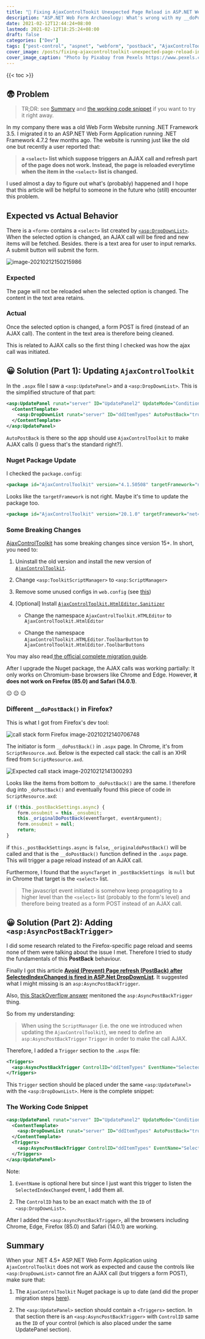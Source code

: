 ```yaml
---
title: "🐞 Fixing AjaxControlTookit Unexpected Page Reload in ASP.NET Web Form Application"
description: "ASP.NET Web Form Archaeology: What's wrong with my __doPostBack() on Firefox? Why my AjaxControlToolkit is out of Control?"
date: 2021-02-12T12:44:24+08:00
lastmod: 2021-02-12T18:25:24+08:00
draft: false
categories: ["Dev"]
tags: ["pest-control", "aspnet", "webform", "postback", "AjaxControlToolkit", "AsyncPostBackTrigger"]
cover_image: /posts/fixing-ajaxcontroltoolkit-unexpected-page-reload-in-aspnet-webform-application/thumbnail.jpg
cover_image_caption: "Photo by Pixabay from Pexels https://www.pexels.com/photo/adorable-animal-canine-cute-271932/"
---
```



{{< toc >}}

## 😨 Problem

> TR;DR: see [Summary](#summary) and [the working code snippet](#the-working-code-snippet) if you want to try it right away.

In my company there was a old Web Form Website running .NET Framework 3.5. I migrated it to an ASP.NET Web Form Application running .NET Framework 4.7.2 few months ago. The website is running just like the old one but recently a user reported that:

> **a `<select>` list which suppose triggers an AJAX call and refresh part of the page does not work. Instead, the page is reloaded everytime when the item in the `<select>` list is changed.**

I used almost a day to figure out what's (probably) happened and I hope that this article will be helpful to someone in the future who (still) encounter this problem.

## Expected vs Actual Behavior

There is a `<form>` contains a `<select>` list created by [ `<asp:DropDownList>`](https://docs.microsoft.com/en-us/dotnet/api/system.web.ui.webcontrols.dropdownlist?view=netframework-4.8). When the selected option is changed, an AJAX call will be fired and new items will be fetched. Besides. there is a text area for user to input remarks. A submit button will submit the form.

![image-20210212150215986](img/image-20210212150215986.png)

### Expected

The page will not be reloaded when the selected option is changed. The content in the text area retains.

### Actual

Once the selected option is changed, a form POST is fired (instead of an AJAX call). The content in the text area is therefore being cleaned.

This is related to AJAX calls so the first thing I checked was how the ajax call was initiated.

## 😀 Solution (Part 1): Updating `AjaxControlToolkit`

In the `.aspx` file I saw a `<asp:UpdatePanel>` and a `<asp:DropDownList>`. This is the simplified structure of that part:

```xml
<asp:UpdatePanel runat="server" ID="UpdatePanel2" UpdateMode="Conditional" ChildrenAsTriggers="true">
  <ContentTemplate>
    <asp:DropDownList runat="server" ID="ddItemTypes" AutoPostBack="true" OnSelectedIndexChanged="ddItemTypes_OnSelectedIndexChanged" />
  </ContentTemplate>            
</asp:UpdatePanel>
```

`AutoPostBack` is there so the app should use `AjaxControlToolkit` to make AJAX calls (I guess that's the standard right?).

### Nuget Package Update

I checked the `package.config`:

```xml
<package id="AjaxControlToolkit" version="4.1.50508" targetFramework="net35" />
```

Looks like the `targetFramework` is not right. Maybe it's time to update the package too.

```xml
<package id="AjaxControlToolkit" version="20.1.0" targetFramework="net472" />
```

### Some Breaking Changes

[AjaxControlToolkit](https://github.com/DevExpress/AjaxControlToolkit) has some breaking changes since version 15+. In short, you need to:

1. Uninstall the old version and install the new version of [`AjaxControlToolkit`](https://www.nuget.org/packages/AjaxControlToolkit).

2. Change `<asp:ToolkitScriptManager>` to `<asp:ScriptManager>`

3. Remove some unused configs in `web.config` (see [this](https://github.com/DevExpress/AjaxControlToolkit/wiki/Upgrading-from-v7.x-and-below#3---clean-up-webconfig))

4. [Optional] Install [`AjaxControlToolkit.HtmlEditor.Sanitizer`](https://www.nuget.org/packages/AjaxControlToolkit.HtmlEditor.Sanitizer/)

    - Change the namespace `AjaxControlToolkit.HTMLEditor` to `AjaxControlToolkit.HtmlEditor`
    
    - Change the namespace `AjaxControlToolkit.HTMLEditor.ToolbarButton` to `AjaxControlToolkit.HtmlEditor.ToolbarButtons`

You may also read[ the official complete migration guide](https://github.com/DevExpress/AjaxControlToolkit/wiki/Upgrading-from-v7.x-and-below#3---clean-up-webconfig).

After I upgrade the Nuget package, the AJAX calls was working partially: It only works on Chromium-base browsers like Chrome and Edge. However, **it does not work on Firefox (85.0) and Safari (14.0.1)**.

 😐 😐 😐 
### Different `__doPostBack()` in Firefox?

This is what I got from Firefox's dev tool:

![call stack form Firefox image-20210212140706748](img/image-20210212140706748.png)

The initiator is form `__doPostBack()` in `.aspx` page. In Chrome, it's from `ScriptResource.axd`. Below is the expected call stack: the call is an XHR fired from `ScriptResource.axd`.

![Expected call stack image-20210212141300293](img/image-20210212141300293.png)

Looks like the items from bottom to `_doPostBack()` are the same.  I therefore dug into `_doPostBack()` and eventually found this piece of code in `ScriptResource.axd`:

```js
if (!this._postBackSettings.async) {            
    form.onsubmit = this._onsubmit;            
    this._originalDoPostBack(eventTarget, eventArgument);            
    form.onsubmit = null;            
    return;        
}
```

if `this._postBackSettings.async` is `false`, `_originaldoPostBack()` will be called and that is the `__doPostBack()` function defined in the `.aspx` page. This will trigger a page reload instead of an AJAX call.

Furthermore, I found that the `asyncTarget` in `_postBackSettings ` is `null` but in Chrome that target is the `<select>` list.


> The javascript event initiated is somehow keep propagating to a higher level than the `<select>` list (probably to the form's level) and therefore being treated as a form POST instead of an AJAX call.

## 😀 Solution (Part 2): Adding  `<asp:AsyncPostBackTrigger>`

I did some research related to the Firefox-specific page reload and seems none of them were talking about the issue I met. Therefore I tried to study the fundamentals of this **PostBack** behaviour.

Finally I got this article [**Avoid (Prevent) Page refresh (PostBack) after SelectedIndexChanged is fired in ASP.Net DropDownList**](https://www.aspsnippets.com/Articles/Avoid-Prevent-Page-refresh-PostBack-after-SelectedIndexChanged-is-fired-in-ASPNet-DropDownList.aspx). It suggested what I might missing is an `asp:AsyncPostBackTrigger`.

Also, [this StackOverflow answer](https://stackoverflow.com/questions/728043/how-to-stop-updatepanel-from-causing-whole-page-postback/728061#728061) menitoned the `asp:AsyncPostBackTrigger` thing. 

So from my understanding:

> When using the `ScriptManager` (i.e. the one we introduced when updating the `AjaxControlToolkit`), we need to define an `asp:AsyncPostBackTrigger` `Trigger` in order to make the call AJAX.

Therefore, I added a `Trigger` section to the `.aspx` file:

```xml
<Triggers>
  <asp:AsyncPostBackTrigger ControlID="ddItemTypes" EventName="SelectedIndexChanged" />
</Triggers>
```

This `Trigger` section should be placed under the same `<asp:UpdatePanel>` with the `<asp:DropDownList>`. Here is the complete snippet:

### The Working Code Snippet

```xml
<asp:UpdatePanel runat="server" ID="UpdatePanel2" UpdateMode="Conditional" ChildrenAsTriggers="true">
  <ContentTemplate>
    <asp:DropDownList runat="server" ID="ddItemTypes" AutoPostBack="true" OnSelectedIndexChanged="ddItemTypes_OnSelectedIndexChanged" />
  </ContentTemplate>
  <Triggers>
    <asp:AsyncPostBackTrigger ControlID="ddItemTypes" EventName="SelectedIndexChanged" />
  </Triggers>
</asp:UpdatePanel>
```

Note:
1. `EventName` is optional here but since I just want this trigger to listen the `SelectedIndexChanged` event, I add them all. 

2. The `ControlID` has to be an exact match with the `ID` of `<asp:DropDownList>`.

After I added the `<asp:AsyncPostBackTrigger>`, all the browsers including Chrome, Edge, Firefox (85.0) and Safari (14.0.1) are working.

## Summary

When your .NET 4.5+ ASP.NET Web Form Application using `AjaxControlToolkit` does not work as expected and cause the controls like `<asp:DropDownList>` cannot fire an AJAX call (but triggers a form POST), make sure that:

1. The `AjaxControlToolkit` Nuget package is up to date (and did the proper migration steps [here](https://github.com/DevExpress/AjaxControlToolkit/wiki/Upgrading-from-v7.x-and-below#3---clean-up-webconfig)).

2. The `<asp:UpdatePanel>` section should contain a `<Triggers>` section. In that section there is an `<asp:AsyncPostBackTrigger>` with `ControlID` same as the `ID` of your control (which is also placed under the same UpdatePanel section).

